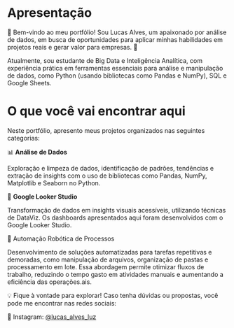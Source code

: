 # **Apresentação** 
👋 Bem-vindo ao meu portfólio! Sou Lucas Alves, um apaixonado por análise de dados, em busca de oportunidades para aplicar minhas habilidades em projetos reais e gerar valor para empresas. 🚀

Atualmente, sou estudante de Big Data e Inteligência Analítica, com experiência prática em ferramentas essenciais para análise e manipulação de dados, como Python (usando bibliotecas como Pandas e NumPy), SQL e Google Sheets.

# **O que você vai encontrar aqui**
Neste portfólio, apresento meus projetos organizados nas seguintes categorias:

📊 **Análise de Dados**

Exploração e limpeza de dados, identificação de padrões, tendências e extração de insights com o uso de bibliotecas como Pandas, NumPy, Matplotlib e Seaborn no Python.

🎨 **Google Looker Studio**

Transformação de dados em insights visuais acessíveis, utilizando técnicas de DataViz. Os dashboards apresentados aqui foram desenvolvidos com o Google Looker Studio.

🚧 Automação Robótica de Processos

Desenvolvimento de soluções automatizadas para tarefas repetitivas e demoradas, como manipulação de arquivos, organização de pastas e processamento em lote. Essa abordagem permite otimizar fluxos de trabalho, reduzindo o tempo gasto em atividades manuais e aumentando a eficiência das operações.ais.

💡 Fique à vontade para explorar! Caso tenha dúvidas ou propostas, você pode me encontrar nas redes sociais:

📸 Instagram: [@lucas_alves_luz](https://www.instagram.com/lucas_alves_luz/)


